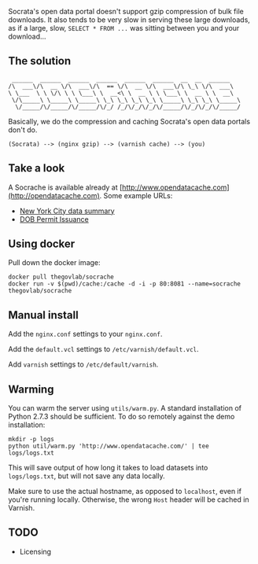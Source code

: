 Socrata's open data portal doesn't support gzip compression of bulk file
downloads.  It also tends to be very slow in serving these large downloads, as
if a large, slow, `SELECT * FROM ...` was sitting between you and your
download...

## The solution

```
 ______  ______  ______  ______  ______  ______  __  __  ______
/\  ___\/\  __ \/\  ___\/\  == \/\  __ \/\  ___\/\ \_\ \/\  ___\
\ \___  \ \ \/\ \ \ \___\ \  __<\ \  __ \ \ \___\ \  __ \ \  __\
 \/\_____\ \_____\ \_____\ \_\ \_\ \_\ \_\ \_____\ \_\ \_\ \_____\
  \/_____/\/_____/\/_____/\/_/ /_/\/_/\/_/\/_____/\/_/\/_/\/_____/
```

Basically, we do the compression and caching Socrata's open data portals don't
do.

```
(Socrata) --> (nginx gzip) --> (varnish cache) --> (you)
```

## Take a look

A Socrache is available already at
[http://www.opendatacache.com](http://opendatacache.com).  Some example URLs:

* [New York City data summary](http://www.opendatacache.com/data.cityofnewyork.us/data.json)
* [DOB Permit Issuance](http://opendatacache.com/data.cityofnewyork.us/data/td5q-ry6d)

## Using docker

Pull down the docker image:

```
docker pull thegovlab/socrache
docker run -v $(pwd)/cache:/cache -d -i -p 80:8081 --name=socrache thegovlab/socrache
```

## Manual install

Add the `nginx.conf` settings to your `nginx.conf`.

Add the `default.vcl` settings to `/etc/varnish/default.vcl`.

Add `varnish` settings to `/etc/default/varnish`.

## Warming

You can warm the server using `utils/warm.py`.  A standard installation of
Python 2.7.3 should be sufficient.  To do so remotely against the demo
installation:

```
mkdir -p logs
python util/warm.py 'http://www.opendatacache.com/' | tee logs/logs.txt
```

This will save output of how long it takes to load datasets into
`logs/logs.txt`, but will not save any data locally.

Make sure to use the actual hostname, as opposed to `localhost`, even if you're
running locally.  Otherwise, the wrong `Host` header will be cached in Varnish.

## TODO

* Licensing
